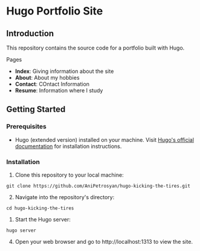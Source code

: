 # Hugo Portfolio Site

## Introduction

This repository contains the source code for a portfolio built with Hugo.

 
Pages

- **Index**: Giving information about the site
- **About**: About my hobbies
- **Contact**: COntact Information
- **Resume**: Information where I study

## Getting Started

### Prerequisites

- Hugo (extended version) installed on your machine. Visit [Hugo's official documentation](https://gohugo.io/getting-started/installing/) for installation instructions.

### Installation

1. Clone this repository to your local machine:

`git clone https://github.com/AniPetrosyan/hugo-kicking-the-tires.git`

2. Navigate into the repository's directory:
   
`cd hugo-kicking-the-tires`

1. Start the Hugo server:

`hugo server`

4. Open your web browser and go to http://localhost:1313 to view the site.
